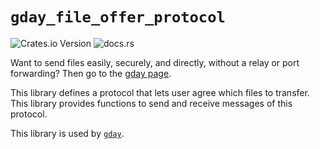 # `gday_file_offer_protocol`
![Crates.io Version](https://img.shields.io/crates/v/gday_file_offer_protocol) ![docs.rs](https://img.shields.io/docsrs/gday_file_offer_protocol)

Want to send files easily, securely, and directly, without a relay or port forwarding?
Then go to the [gday page](/gday/README.md).

This library defines a protocol that lets user agree which files to transfer.
This library provides functions to send and receive messages of this protocol.

This library is used by [`gday`](/gday/).